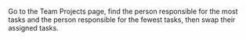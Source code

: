 Go to the Team Projects page, find the person responsible for the most tasks and the person responsible for the fewest tasks, then swap their assigned tasks.